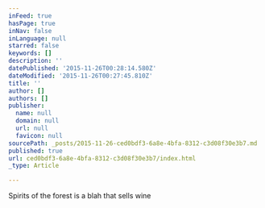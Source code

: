 ```yaml
---
inFeed: true
hasPage: true
inNav: false
inLanguage: null
starred: false
keywords: []
description: ''
datePublished: '2015-11-26T00:28:14.580Z'
dateModified: '2015-11-26T00:27:45.810Z'
title: ''
author: []
authors: []
publisher:
  name: null
  domain: null
  url: null
  favicon: null
sourcePath: _posts/2015-11-26-ced0bdf3-6a8e-4bfa-8312-c3d08f30e3b7.md
published: true
url: ced0bdf3-6a8e-4bfa-8312-c3d08f30e3b7/index.html
_type: Article

---
```

Spirits of the forest is a blah that sells wine